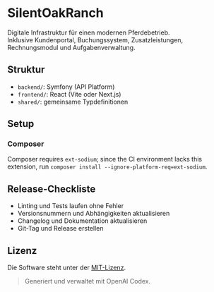 # SilentOakRanch

Digitale Infrastruktur für einen modernen Pferdebetrieb.  
Inklusive Kundenportal, Buchungssystem, Zusatzleistungen, Rechnungsmodul und Aufgabenverwaltung.

## Struktur
- `backend/`: Symfony (API Platform)
- `frontend/`: React (Vite oder Next.js)
- `shared/`: gemeinsame Typdefinitionen

## Setup

### Composer
Composer requires `ext-sodium`; since the CI environment lacks this extension, run
`composer install --ignore-platform-req=ext-sodium`.

## Release-Checkliste
- Linting und Tests laufen ohne Fehler
- Versionsnummern und Abhängigkeiten aktualisieren
- Changelog und Dokumentation aktualisieren
- Git-Tag und Release erstellen

## Lizenz
Die Software steht unter der [MIT-Lizenz](LICENSE).

> Generiert und verwaltet mit OpenAI Codex.
